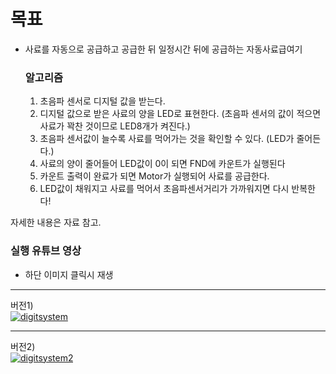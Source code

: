 # 목표
- 사료를 자동으로 공급하고 공급한 뒤 일정시간 뒤에 공급하는 자동사료급여기
	### 알고리즘
	1. 초음파 센서로 디지털 값을 받는다.
	2. 디지털 값으로 받은 사료의 양을 LED로 표현한다.
	(초음파 센서의 값이 적으면 사료가 꽉찬 것이므로 LED8개가 켜진다.)
	3. 초음파 센서값이 늘수록 사료를 먹어가는 것을 확인할 수 있다.
	 (LED가 줄어든다.)
	4. 사료의 양이 줄어들어 LED값이 0이 되면 FND에 카운트가 실행된다
	5. 카운트 출력이 완료가 되면 Motor가 실행되어 사료를 공급한다.
	6. LED값이 채워지고 사료를 먹어서 초음파센서거리가 가까워지면 다시 반복한다!



자세한 내용은 자료 참고.

### 실행 유튜브 영상
- 하단 이미지 클릭시 재생   
- - -
버전1)  
[![digitsystem](http://img.youtube.com/vi/f9aQJN5qcmI/0.jpg)](https://youtu.be/f9aQJN5qcmI?t=0s)  
- - -
버전2)  
[![digitsystem2](http://img.youtube.com/vi/PwK4hVRfJ_k/0.jpg)](https://youtu.be/PwK4hVRfJ_k?t=0s)  